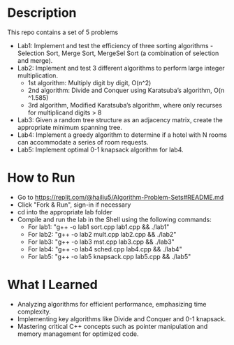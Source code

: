# Description
This repo contains a set of 5 problems 
- Lab1: Implement and test the efficiency of three sorting algorithms - Selection Sort, Merge Sort, MergeSel Sort (a combination of selection and merge).
- Lab2: Implement and test 3 different algorithms to perform large integer multiplication.
  - 1st algorithm: Multiply digit by digit, O(n^2)
  - 2nd algorithm: Divide and Conquer using Karatsuba’s algorithm, O(n ^1.585)
  - 3rd algorithm, Modified Karatsuba’s algorithm, where only recurses for multiplicand digits > 8
- Lab3: Given a random tree structure as an adjacency matrix, create the appropriate minimum spanning tree.
- Lab4: Implement a greedy algorithm to determine if a hotel with N rooms can accommodate a series of room requests.
- Lab5: Implement optimal 0-1 knapsack algorithm for lab4.

# How to Run
- Go to https://replit.com/@hailiu5/Algorithm-Problem-Sets#README.md
- Click "Fork & Run", sign-in if necessary
- cd into the appropriate lab folder
- Compile and run the lab in the Shell using the following commands:
  - For lab1: "g++ -o lab1 sort.cpp lab1.cpp && ./lab1"
  - For lab2: "g++ -o lab2 mult.cpp lab2.cpp && ./lab2"
  - For lab3: "g++ -o lab3 mst.cpp lab3.cpp && ./lab3"
  - For lab4: "g++ -o lab4 sched.cpp lab4.cpp && ./lab4"
  - For lab5: "g++ -o lab5 knapsack.cpp lab5.cpp && ./lab5"
 
# What I Learned
- Analyzing algorithms for efficient performance, emphasizing time complexity.
- Implementing key algorithms like Divide and Conquer and 0-1 knapsack.
- Mastering critical C++ concepts such as pointer manipulation and memory management for optimized code.
